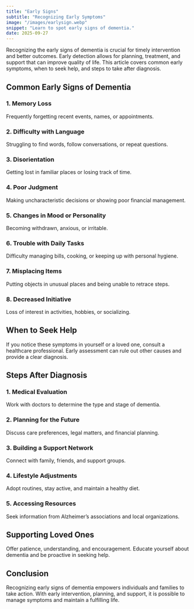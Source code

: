 ```yaml
---
title: "Early Signs"
subtitle: "Recognizing Early Symptoms"
image: "/images/earlysign.webp"
snippet: "Learn to spot early signs of dementia."
date: 2025-09-27
---
```


Recognizing the early signs of dementia is crucial for timely intervention and better outcomes. Early detection allows for planning, treatment, and support that can improve quality of life. This article covers common early symptoms, when to seek help, and steps to take after diagnosis.

## Common Early Signs of Dementia

### 1. Memory Loss
Frequently forgetting recent events, names, or appointments.

### 2. Difficulty with Language
Struggling to find words, follow conversations, or repeat questions.

### 3. Disorientation
Getting lost in familiar places or losing track of time.

### 4. Poor Judgment
Making uncharacteristic decisions or showing poor financial management.

### 5. Changes in Mood or Personality
Becoming withdrawn, anxious, or irritable.

### 6. Trouble with Daily Tasks
Difficulty managing bills, cooking, or keeping up with personal hygiene.

### 7. Misplacing Items
Putting objects in unusual places and being unable to retrace steps.

### 8. Decreased Initiative
Loss of interest in activities, hobbies, or socializing.

## When to Seek Help

If you notice these symptoms in yourself or a loved one, consult a healthcare professional. Early assessment can rule out other causes and provide a clear diagnosis.

## Steps After Diagnosis

### 1. Medical Evaluation
Work with doctors to determine the type and stage of dementia.

### 2. Planning for the Future
Discuss care preferences, legal matters, and financial planning.

### 3. Building a Support Network
Connect with family, friends, and support groups.

### 4. Lifestyle Adjustments
Adopt routines, stay active, and maintain a healthy diet.

### 5. Accessing Resources
Seek information from Alzheimer’s associations and local organizations.

## Supporting Loved Ones

Offer patience, understanding, and encouragement. Educate yourself about dementia and be proactive in seeking help.

## Conclusion

Recognizing early signs of dementia empowers individuals and families to take action. With early intervention, planning, and support, it is possible to manage symptoms and maintain a fulfilling life.